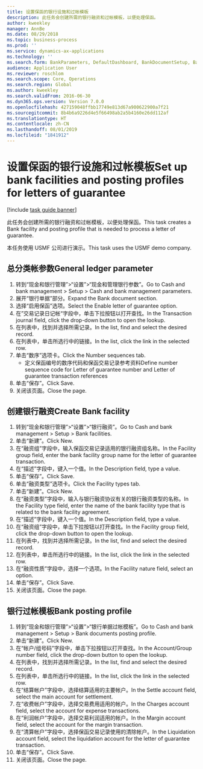 ```yaml
---
title: 设置保函的银行设施和过帐模板
description: 此任务会创建所需的银行融资和过帐模板，以便处理保函。
author: kweekley
manager: AnnBe
ms.date: 08/29/2018
ms.topic: business-process
ms.prod: ''
ms.service: dynamics-ax-applications
ms.technology: ''
ms.search.form: BankParameters, DefaultDashboard, BankDocumentSetup, BankDocumentPosting
audience: Application User
ms.reviewer: roschlom
ms.search.scope: Core, Operations
ms.search.region: Global
ms.author: kweekley
ms.search.validFrom: 2016-06-30
ms.dyn365.ops.version: Version 7.0.0
ms.openlocfilehash: 427159048ffbb17749e813d67a900622900a7f21
ms.sourcegitcommit: 8b4b6a9226d4e5f66498ab2a5b4160e26dd112af
ms.translationtype: HT
ms.contentlocale: zh-CN
ms.lasthandoff: 08/01/2019
ms.locfileid: "1841912"
---
```

# <a name="set-up-bank-facilities-and-posting-profiles-for-letters-of-guarantee"></a><span data-ttu-id="4f1b0-103">设置保函的银行设施和过帐模板</span><span class="sxs-lookup"><span data-stu-id="4f1b0-103">Set up bank facilities and posting profiles for letters of guarantee</span></span>

[!include [task guide banner](../../includes/task-guide-banner.md)]

<span data-ttu-id="4f1b0-104">此任务会创建所需的银行融资和过帐模板，以便处理保函。</span><span class="sxs-lookup"><span data-stu-id="4f1b0-104">This task creates a Bank facility and posting profile that is needed to process a letter of guarantee.</span></span>



<span data-ttu-id="4f1b0-105">本任务使用 USMF 公司进行演示。</span><span class="sxs-lookup"><span data-stu-id="4f1b0-105">This task uses the USMF demo company.</span></span> 




## <a name="general-ledger-parameter"></a><span data-ttu-id="4f1b0-106">总分类帐参数</span><span class="sxs-lookup"><span data-stu-id="4f1b0-106">General ledger parameter</span></span>
1. <span data-ttu-id="4f1b0-107">转到“现金和银行管理”>“设置”>“现金和管理银行参数”。</span><span class="sxs-lookup"><span data-stu-id="4f1b0-107">Go to Cash and bank management > Setup > Cash and bank management parameters.</span></span>
2. <span data-ttu-id="4f1b0-108">展开“银行单据”部分。</span><span class="sxs-lookup"><span data-stu-id="4f1b0-108">Expand the Bank document section.</span></span>
3. <span data-ttu-id="4f1b0-109">选择“启用保函”选项。</span><span class="sxs-lookup"><span data-stu-id="4f1b0-109">Select the Enable letter of guarantee option.</span></span>
4. <span data-ttu-id="4f1b0-110">在”交易记录日记帐“字段中，单击下拉按钮以打开查找。</span><span class="sxs-lookup"><span data-stu-id="4f1b0-110">In the Transaction journal field, click the drop-down button to open the lookup.</span></span>
5. <span data-ttu-id="4f1b0-111">在列表中，找到并选择所需记录。</span><span class="sxs-lookup"><span data-stu-id="4f1b0-111">In the list, find and select the desired record.</span></span>
6. <span data-ttu-id="4f1b0-112">在列表中，单击所选行中的链接。</span><span class="sxs-lookup"><span data-stu-id="4f1b0-112">In the list, click the link in the selected row.</span></span>
7. <span data-ttu-id="4f1b0-113">单击“数序”选项卡。</span><span class="sxs-lookup"><span data-stu-id="4f1b0-113">Click the Number sequences tab.</span></span>
    * <span data-ttu-id="4f1b0-114">定义保函编号的数序代码和保函交易记录参考资料</span><span class="sxs-lookup"><span data-stu-id="4f1b0-114">Define number sequence code for Letter of guarantee number and Letter of guarantee transaction references</span></span>  
8. <span data-ttu-id="4f1b0-115">单击“保存”。</span><span class="sxs-lookup"><span data-stu-id="4f1b0-115">Click Save.</span></span>
9. <span data-ttu-id="4f1b0-116">关闭该页面。</span><span class="sxs-lookup"><span data-stu-id="4f1b0-116">Close the page.</span></span>

## <a name="create-bank-facility"></a><span data-ttu-id="4f1b0-117">创建银行融资</span><span class="sxs-lookup"><span data-stu-id="4f1b0-117">Create Bank facility</span></span>
1. <span data-ttu-id="4f1b0-118">转到“现金和银行管理”>“设置”>“银行融资”。</span><span class="sxs-lookup"><span data-stu-id="4f1b0-118">Go to Cash and bank management > Setup > Bank facilities.</span></span>
2. <span data-ttu-id="4f1b0-119">单击“新建”。</span><span class="sxs-lookup"><span data-stu-id="4f1b0-119">Click New.</span></span>
3. <span data-ttu-id="4f1b0-120">在“融资组”字段中，输入保函交易记录适用的银行融资组名称。</span><span class="sxs-lookup"><span data-stu-id="4f1b0-120">In the Facility group field, enter the bank facility group name for the letter of guarantee transaction.</span></span>
4. <span data-ttu-id="4f1b0-121">在“描述”字段中，键入一个值。</span><span class="sxs-lookup"><span data-stu-id="4f1b0-121">In the Description field, type a value.</span></span>
5. <span data-ttu-id="4f1b0-122">单击“保存”。</span><span class="sxs-lookup"><span data-stu-id="4f1b0-122">Click Save.</span></span>
6. <span data-ttu-id="4f1b0-123">单击“融资类型”选项卡。</span><span class="sxs-lookup"><span data-stu-id="4f1b0-123">Click the Facility types tab.</span></span>
7. <span data-ttu-id="4f1b0-124">单击“新建”。</span><span class="sxs-lookup"><span data-stu-id="4f1b0-124">Click New.</span></span>
8. <span data-ttu-id="4f1b0-125">在“融资类型”字段中，输入与银行融资协议有关的银行融资类型的名称。</span><span class="sxs-lookup"><span data-stu-id="4f1b0-125">In the Facility type field, enter the name of the bank facility type that is related to the bank facility agreement.</span></span>
9. <span data-ttu-id="4f1b0-126">在“描述”字段中，键入一个值。</span><span class="sxs-lookup"><span data-stu-id="4f1b0-126">In the Description field, type a value.</span></span>
10. <span data-ttu-id="4f1b0-127">在“融资组”字段中，单击下拉按钮以打开查找。</span><span class="sxs-lookup"><span data-stu-id="4f1b0-127">In the Facility group field, click the drop-down button to open the lookup.</span></span>
11. <span data-ttu-id="4f1b0-128">在列表中，找到并选择所需记录。</span><span class="sxs-lookup"><span data-stu-id="4f1b0-128">In the list, find and select the desired record.</span></span>
12. <span data-ttu-id="4f1b0-129">在列表中，单击所选行中的链接。</span><span class="sxs-lookup"><span data-stu-id="4f1b0-129">In the list, click the link in the selected row.</span></span>
13. <span data-ttu-id="4f1b0-130">在“融资性质”字段中，选择一个选项。</span><span class="sxs-lookup"><span data-stu-id="4f1b0-130">In the Facility nature field, select an option.</span></span>
14. <span data-ttu-id="4f1b0-131">单击“保存”。</span><span class="sxs-lookup"><span data-stu-id="4f1b0-131">Click Save.</span></span>
15. <span data-ttu-id="4f1b0-132">关闭该页面。</span><span class="sxs-lookup"><span data-stu-id="4f1b0-132">Close the page.</span></span>

## <a name="bank-posting-profile"></a><span data-ttu-id="4f1b0-133">银行过帐模板</span><span class="sxs-lookup"><span data-stu-id="4f1b0-133">Bank posting profile</span></span>
1. <span data-ttu-id="4f1b0-134">转到“现金和银行管理”>“设置”>“银行单据过帐模板”。</span><span class="sxs-lookup"><span data-stu-id="4f1b0-134">Go to Cash and bank management > Setup > Bank documents posting profile.</span></span>
2. <span data-ttu-id="4f1b0-135">单击“新建”。</span><span class="sxs-lookup"><span data-stu-id="4f1b0-135">Click New.</span></span>
3. <span data-ttu-id="4f1b0-136">在“帐户/组号码”字段中，单击下拉按钮以打开查找。</span><span class="sxs-lookup"><span data-stu-id="4f1b0-136">In the Account/Group number field, click the drop-down button to open the lookup.</span></span>
4. <span data-ttu-id="4f1b0-137">在列表中，找到并选择所需记录。</span><span class="sxs-lookup"><span data-stu-id="4f1b0-137">In the list, find and select the desired record.</span></span>
5. <span data-ttu-id="4f1b0-138">在列表中，单击所选行中的链接。</span><span class="sxs-lookup"><span data-stu-id="4f1b0-138">In the list, click the link in the selected row.</span></span>
6. <span data-ttu-id="4f1b0-139">在“结算帐户”字段中，选择结算适用的主要帐户。</span><span class="sxs-lookup"><span data-stu-id="4f1b0-139">In the Settle account field, select the main account for settlement.</span></span>
7. <span data-ttu-id="4f1b0-140">在“收费帐户”字段中，选择交易费用适用的帐户。</span><span class="sxs-lookup"><span data-stu-id="4f1b0-140">In the Charges account field, select the account for expense transactions.</span></span>
8. <span data-ttu-id="4f1b0-141">在“利润帐户”字段中，选择交易利润适用的帐户。</span><span class="sxs-lookup"><span data-stu-id="4f1b0-141">In the Margin account field, select the account for the margin transaction.</span></span>
9. <span data-ttu-id="4f1b0-142">在“清算帐户”字段中，选择保函交易记录使用的清除帐户。</span><span class="sxs-lookup"><span data-stu-id="4f1b0-142">In the Liquidation account field, select the liquidation account for the letter of guarantee transaction.</span></span> 
10. <span data-ttu-id="4f1b0-143">单击“保存”。</span><span class="sxs-lookup"><span data-stu-id="4f1b0-143">Click Save.</span></span>
11. <span data-ttu-id="4f1b0-144">关闭该页面。</span><span class="sxs-lookup"><span data-stu-id="4f1b0-144">Close the page.</span></span>

